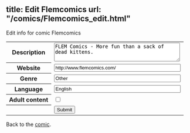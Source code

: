 title: Edit Flemcomics
url: "/comics/Flemcomics_edit.html"
---
Edit info for comic Flemcomics

<form name="comic" action="http://gaepostmail.appspot.com/comic/" method="post">
<table class="comicinfo">
<tr>
<th>Description</th><td><textarea name="description" cols="40" rows="3">FLEM Comics - More fun than a sack of dead kittens.</textarea></td>
</tr>
<tr>
<th>Website</th><td><input type="text" name="url" value="http://www.flemcomics.com/" size="40"/></td>
</tr>
<tr>
<th>Genre</th><td><input type="text" name="genre" value="Other" size="40"/></td>
</tr>
<tr>
<th>Language</th><td><input type="text" name="language" value="English" size="40"/></td>
</tr>
<tr>
<th>Adult content</th><td><input type="checkbox" name="adult" value="adult" /></td>
</tr>
<tr>
<th></th><td>
<input type="hidden" name="comic" value="Flemcomics" />
<input type="submit" name="submit" value="Submit" />
</td>
</tr>
</table>
</form>

Back to the [comic](Flemcomics.html).

